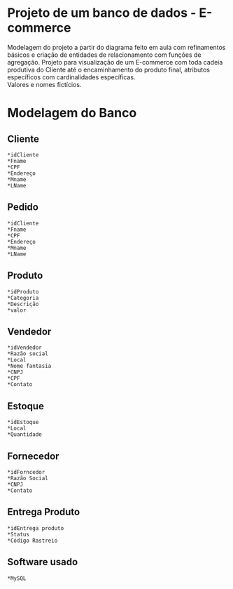 # Projeto de um banco de dados - E-commerce

Modelagem do projeto a partir do diagrama feito em aula com refinamentos básicos e criação de entidades de relacionamento com funções de agregação. Projeto para
visualização de um E-commerce com toda cadeia produtiva do Cliente até o encaminhamento do produto final, atributos específicos com cardinalidades específicas.  
Valores e nomes fictícios. 
 

# Modelagem do Banco
## Cliente        
    *idCliente
    *Fname
    *CPF
    *Endereço
    *Mname
    *LName
## Pedido
    *idCliente
    *Fname
    *CPF
    *Endereço
    *Mname
    *LName
## Produto
    *idProduto
    *Categoria
    *Descrição
    *valor
## Vendedor
    *idVendedor
    *Razão social
    *Local
    *Nome fantasia
    *CNPJ
    *CPF
    *Contato
## Estoque
    *idEstoque
    *Local
    *Quantidade
## Fornecedor
    *idForncedor
    *Razão Social
    *CNPJ
    *Contato
## Entrega Produto
    *idEntrega produto
    *Status
    *Código Rastreio
    
## Software usado
    *MySQL

